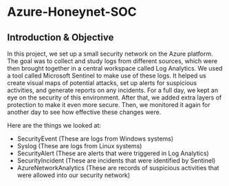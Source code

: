 # Azure-Honeynet-SOC
Introduction & Objective
- 
In this project, we set up a small security network on the Azure platform. The goal was to collect and study logs from different sources, which were then brought together in a central workspace called Log Analytics. We used a tool called Microsoft Sentinel to make use of these logs. It helped us create visual maps of potential attacks, set up alerts for suspicious activities, and generate reports on any incidents. For a full day, we kept an eye on the security of this environment. After that, we added extra layers of protection to make it even more secure. Then, we monitored it again for another day to see how effective these changes were.

Here are the things we looked at:

- SecurityEvent (These are logs from Windows systems)
- Syslog (These are logs from Linux systems)
- SecurityAlert (These are alerts that were triggered in Log Analytics)
- SecurityIncident (These are incidents that were identified by Sentinel)
- AzureNetworkAnalytics (These are records of suspicious activities that were allowed into our security network)
 














